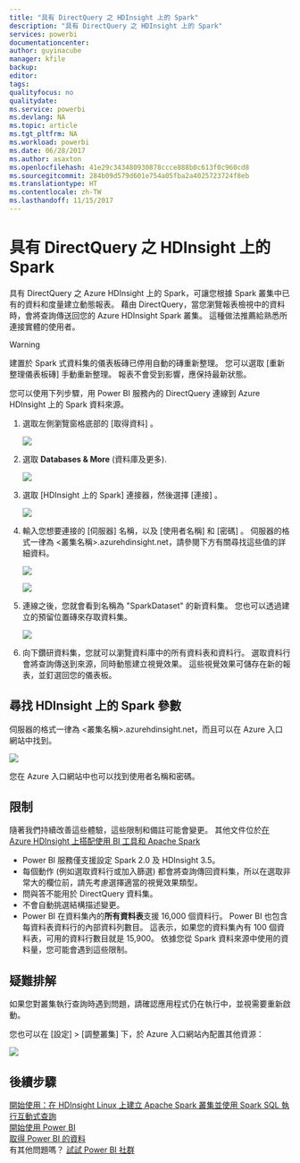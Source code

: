 ```yaml
---
title: "具有 DirectQuery 之 HDInsight 上的 Spark"
description: "具有 DirectQuery 之 HDInsight 上的 Spark"
services: powerbi
documentationcenter: 
author: guyinacube
manager: kfile
backup: 
editor: 
tags: 
qualityfocus: no
qualitydate: 
ms.service: powerbi
ms.devlang: NA
ms.topic: article
ms.tgt_pltfrm: NA
ms.workload: powerbi
ms.date: 06/28/2017
ms.author: asaxton
ms.openlocfilehash: 41e29c343480930878ccce888b0c613f0c960cd8
ms.sourcegitcommit: 284b09d579d601e754a05fba2a4025723724f8eb
ms.translationtype: HT
ms.contentlocale: zh-TW
ms.lasthandoff: 11/15/2017
---
```

# <a name="spark-on-hdinsight-with-directquery"></a>具有 DirectQuery 之 HDInsight 上的 Spark
具有 DirectQuery 之 Azure HDInsight 上的 Spark，可讓您根據 Spark 叢集中已有的資料和度量建立動態報表。 藉由 DirectQuery，當您瀏覽報表檢視中的資料時，會將查詢傳送回您的 Azure HDInsight Spark 叢集。 這種做法推薦給熟悉所連接實體的使用者。

> [!WARNING]
> 建置於 Spark 式資料集的儀表板磚已停用自動的磚重新整理。 您可以選取 [重新整理儀表板磚] 手動重新整理。 報表不會受到影響，應保持最新狀態。 
> 
> 

您可以使用下列步驟，用 Power BI 服務內的 DirectQuery 連線到 Azure HDInsight 上的 Spark 資料來源。

1. 選取左側瀏覽窗格底部的 [取得資料]  。
   
     ![](media/spark-on-hdinsight-with-direct-connect/spark-getdata.png)
2. 選取 **Databases & More** (資料庫及更多).
   
     ![](media/spark-on-hdinsight-with-direct-connect/spark-getdata-databases.png)
3. 選取 [HDInsight 上的 Spark]  連接器，然後選擇 [連接] 。
   
     ![](media/spark-on-hdinsight-with-direct-connect/spark-getdata-databases-connect.png)
4. 輸入您想要連接的 [伺服器]  名稱，以及 [使用者名稱]  和 [密碼] 。 伺服器的格式一律為 \<叢集名稱\>.azurehdinsight.net，請參閱下方有關尋找這些值的詳細資料。
   
     ![](media/spark-on-hdinsight-with-direct-connect/spark-server-name.png)
   
     ![](media/spark-on-hdinsight-with-direct-connect/spark-username.png)
5. 連線之後，您就會看到名稱為 "SparkDataset" 的新資料集。 您也可以透過建立的預留位置磚來存取資料集。
   
     ![](media/spark-on-hdinsight-with-direct-connect/spark-dataset.png)
6. 向下鑽研資料集，您就可以瀏覽資料庫中的所有資料表和資料行。 選取資料行會將查詢傳送到來源，同時動態建立視覺效果。 這些視覺效果可儲存在新的報表，並釘選回您的儀表板。

## <a name="finding-your-spark-on-hdinsight-parameters"></a>尋找 HDInsight 上的 Spark 參數
伺服器的格式一律為 \<叢集名稱\>.azurehdinsight.net，而且可以在 Azure 入口網站中找到。

![](media/spark-on-hdinsight-with-direct-connect/spark-server-name-parameter.png)

您在 Azure 入口網站中也可以找到使用者名稱和密碼。

## <a name="limitations"></a>限制
隨著我們持續改善這些體驗，這些限制和備註可能會變更。 其他文件位於[在 Azure HDInsight 上搭配使用 BI 工具和 Apache Spark](https://azure.microsoft.com/documentation/articles/hdinsight-apache-spark-use-bi-tools/)

* Power BI 服務僅支援設定 Spark 2.0 及 HDInsight 3.5。
* 每個動作 (例如選取資料行或加入篩選) 都會將查詢傳回資料集，所以在選取非常大的欄位前，請先考慮選擇適當的視覺效果類型。
* 問與答不能用於 DirectQuery 資料集。
* 不會自動挑選結構描述變更。
* Power BI 在資料集內的**所有資料表**支援 16,000 個資料行。 Power BI 也包含每資料表資料行的內部資料列數目。 這表示，如果您的資料集內有 100 個資料表，可用的資料行數目就是 15,900。 依據您從 Spark 資料來源中使用的資料量，您可能會遇到這些限制。

## <a name="troubleshooting"></a>疑難排解
如果您對叢集執行查詢時遇到問題，請確認應用程式仍在執行中，並視需要重新啟動。

您也可以在 [設定] > [調整叢集] 下，於 Azure 入口網站內配置其他資源：

![](media/spark-on-hdinsight-with-direct-connect/spark-scale.png)

## <a name="next-steps"></a>後續步驟
[開始使用：在 HDInsight Linux 上建立 Apache Spark 叢集並使用 Spark SQL 執行互動式查詢](https://azure.microsoft.com/documentation/articles/hdinsight-apache-spark-jupyter-spark-sql)  
[開始使用 Power BI](service-get-started.md)  
[取得 Power BI 的資料](service-get-data.md)  
有其他問題嗎？ [試試 Power BI 社群](http://community.powerbi.com/)

